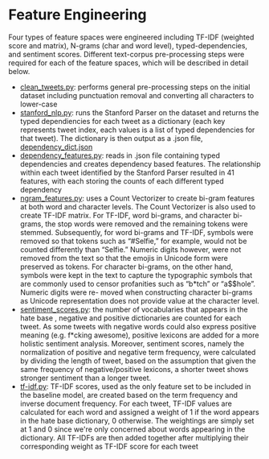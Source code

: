# Feature Engineering

Four types of feature spaces were engineered including TF-IDF (weighted score and matrix), N-grams (char and word level), typed-dependencies, and sentiment scores. Different text-corpus pre-processing steps were required for each of the feature spaces, which will be described in detail below.

- [clean_tweets.py](https://github.com/tpawelski/hate-speech-detection/edit/master/feature%20engineering%20scripts/clean_tweets.py): performs general pre-processing steps on the initial dataset including punctuation removal and converting all characters to lower-case 
- [stanford_nlp.py](https://github.com/tpawelski/hate-speech-detection/blob/master/feature%20engineering%20scripts/stanford_nlp.py): runs the Stanford Parser on the dataset and returns the typed dependiencies for each tweet as a dictionary (each key represents tweet index, each values is a list of typed dependencies for that tweet). The dictionary is then output as a .json file, [dependency_dict.json](https://github.com/tpawelski/hate-speech-detection/blob/master/feature%20engineering%20scripts/dependency_dict.json)
- [dependency_features.py](https://github.com/tpawelski/hate-speech-detection/blob/master/feature%20engineering%20scripts/dependency_features.py): reads in .json file containing typed dependencies and creates dependency based features. The relationship within each tweet identified by the Stanford Parser resulted in 41 features, with each storing the counts of each different typed dependency
- [ngram_features.py](https://github.com/tpawelski/hate-speech-detection/blob/master/feature%20engineering%20scripts/ngram_features.py): uses a Count Vectorizer to create bi-gram features at both word and character levels. The Count Vectorizer is also used to create TF-IDF matrix. For TF-IDF, word bi-grams, and character bi-grams, the stop words were removed and the remaining tokens were stemmed. Subsequently, for word bi-grams and TF-IDF, symbols were removed so that tokens such as “#Selfie,” for example, would not be counted differently than “Selfie.” Numeric digits however, were not removed from the text so that the emojis in Unicode form were preserved as tokens. For character bi-grams, on the other hand, symbols were kept in the text to capture the typographic symbols that are commonly used to censor profanities such as “b*tch” or “a$$hole”. Numeric digits were re- moved when constructing character bi-grams as Unicode representation does not provide value at the character level.
- [sentiment_scores.py](https://github.com/tpawelski/hate-speech-detection/blob/master/feature%20engineering%20scripts/sentiment_scores.py): the number of vocabularies that appears in the hate base , negative and positive dictionaries are counted for each tweet. As some tweets with negative words could also express positive meaning (e.g. f*cking awesome), positive lexicons are added for a more holistic sentiment analysis. Moreover, sentiment scores, namely the normalization of positive and negative term frequency, were calculated by dividing the length of tweet, based on the assumption that given the same frequency of negative/positive lexicons, a shorter tweet shows stronger sentiment than a longer tweet.
- [tf-idf.py](https://github.com/tpawelski/hate-speech-detection/blob/master/feature%20engineering%20scripts/tf-idf.py): TF-IDF scores, used as the only feature set to be included in the baseline model, are created based on the term frequency and inverse document frequency. For each tweet, TF-IDF values are calculated for each word and assigned a weight of 1 if the word appears in the hate base dictionary, 0 otherwise. The weightings are simply set at 1 and 0 since we're only concerned about words appearing in the dictionary. All TF-IDFs are then added together after multiplying their corresponding weight as TF-IDF score for each tweet
